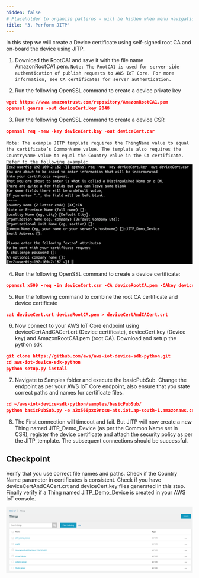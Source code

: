 ```yaml
---
hidden: false
# Placeholder to organize patterns - will be hidden when menu navigation becomes untenable
title: "3. Perform JITP"
---
```

In this step we will create a Device certificate using self-signed root CA and on-board the device using JITP.

1. Download the RootCA1 and save it with the file name AmazonRootCA1.pem.
`Note: The RootCA1 is used for server-side authentication of publish requests to AWS IoT Core. For more information, see CA certificates for server authentication.`

2. Run the following OpenSSL command to create a device private key
```json
wget https://www.amazontrust.com/repository/AmazonRootCA1.pem
openssl genrsa -out deviceCert.key 2048
```

3. Run the following OpenSSL command to create a device CSR
```json
openssl req -new -key deviceCert.key -out deviceCert.csr
```

`Note: The example JITP template requires the ThingName value to equal the certificate’s CommonName value. The template also requires the CountryName value to equal the Country value in the CA certificate. Refer to the following example:`
![ThingName](thingName.png)

4. Run the following OpenSSL command to create a device certificate:
```json
openssl x509 -req -in deviceCert.csr -CA deviceRootCA.pem -CAkey deviceRootCA.key -CAcreateserial -out deviceCert.crt -days 365 -sha256
```
5. Run the following command to combine the root CA certificate and device certificate
```json
cat deviceCert.crt deviceRootCA.pem > deviceCertAndCACert.crt
```
6. Now connect to your AWS IoT Core endpoint using deviceCertAndCACert.crt (Device certificate), deviceCert.key (Device key) and AmazonRootCA1.pem (root CA).
Download and setup the python sdk
```json
git clone https://github.com/aws/aws-iot-device-sdk-python.git
cd aws-iot-device-sdk-python
python setup.py install
```

7. Navigate to Samples folder and execute the basicPubSub.
Change the endpoint as per your AWS IoT Core endpoint, also ensure that you state correct paths and names for certificate files.
```json
cd ~/aws-iot-device-sdk-python/samples/basicPubSub/
python basicPubSub.py -e a2x566pxx9rcsu-ats.iot.ap-south-1.amazonaws.com -r ~/AmazonRootCA1.pem -c ~/deviceCertAndCACert.crt -k ~/deviceCert.key -id "JITP_Demo_Device" -t "test" -M "Hello World"
```

8. The First connection will timeout and fail. But JITP will now create a new Thing named JITP_Demo_Device (as per the Common Name set in CSR), register the device certificate and attach the security policy as per the JITP_template.
The subsequent connections should be successful. 

## Checkpoint
Verify that you use correct file names and paths.
Check if the Country Name parameter in certificates is consistent.
Check if you have deviceCertAndCACert.crt and deviceCert.key files generated in this step.
Finally verify if a Thing named JITP_Demo_Device is created in your AWS IoT console.


![things](things.png)